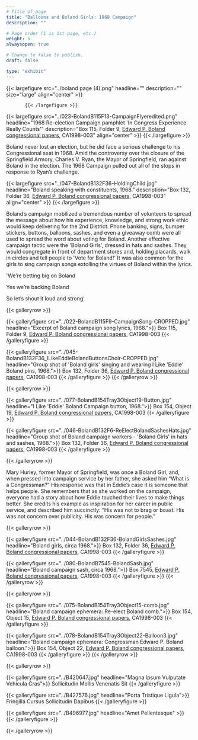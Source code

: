 ```yaml
---
# Title of page
title: "Balloons and Boland Girls: 1968 Campaign"
description: ""

# Page order (1 is 1st page, etc.)
weight: 5
alwaysopen: true

# Change to false to publish.
draft: false

type: "exhibit"
---
```

{{< largefigure src="../boland page (4).png"
           headline="" 
           description="" size="large" align="center" >}}
		   
		   {{< /largefigure >}}


{{< largefigure src="../023-BolandB115F13-CampaignFlyeredited.png"
           headline="1968 Re-election Campaign pamphlet 'In Congress Experience Really Counts'" 
           description="Box 115, Folder 9, [Edward P. Boland congressional papers,](https://bc-primo.hosted.exlibrisgroup.com/permalink/f/l6ucgu/ALMA-BC21517689060001021) CA1998-003" 
           align="center" >}}
		   {{< /largefigure >}}
		   
Boland never lost an election, but he did face a serious challenge to his Congressional seat in 1968. Amid the controversy over the closure of the Springfield Armory, Charles V. Ryan, the Mayor of Springfield, ran against  Boland in the election. The 1968 Campaign pulled out all of the stops in response to Ryan’s challenge.

{{< largefigure src="../047-BolandB132F36-HoldingChild.jpg"
           headline="Boland speaking with constituents, 1968." 
           description="Box 132, Folder 36, [Edward P. Boland congressional papers,](https://bc-primo.hosted.exlibrisgroup.com/permalink/f/l6ucgu/ALMA-BC21517689060001021) CA1998-003" 
           align="center" >}}
		   {{< /largefigure >}}

Boland’s campaign mobilized a tremendous number of volunteers to spread the message about how his experience, knowledge, and strong work ethic would keep delivering for the 2nd District. Phone banking, signs, bumper stickers, buttons, balloons, sashes, and even a giveaway comb were all used to spread the word about voting for Boland. Another effective campaign tactic were the 'Boland Girls', dressed in hats and sashes. They would congregate in front of department stores and, holding placards, walk in circles and tell people to 'Vote for Boland!' It was also common for the girls to sing campaign songs extolling the virtues of Boland within the lyrics. 
	
	
'We’re betting big on Boland

Yes we’re backing Boland

So let’s shout it loud and strong'
	
{{< galleryrow >}}

{{< galleryfigure src="../022-BolandB115F9-CampaignSong-CROPPED.jpg"
           headline="Excerpt of Boland campaign song lyrics, 1968.">}} Box 115, Folder 9,  [Edward P. Boland congressional papers,](https://bc-primo.hosted.exlibrisgroup.com/permalink/f/l6ucgu/ALMA-BC21517689060001021) CA1998-003
{{< /galleryfigure >}}




{{< galleryfigure src="../045-BolandB132F36_ILikeEddieBolandButtonsChoir-CROPPED.jpg"
           headline="Group shot of 'Boland girls' singing and wearing I Like 'Eddie' Boland pins, 1968.">}} Box 132, Folder 36,  [Edward P. Boland congressional papers,](https://bc-primo.hosted.exlibrisgroup.com/permalink/f/l6ucgu/ALMA-BC21517689060001021) CA1998-003
{{< /galleryfigure >}}
{{< /galleryrow >}}


{{< galleryrow >}}


{{< galleryfigure src="../077-BolandB154Tray3Object19-Button.jpg"
           headline="I Like 'Eddie' Boland Campaign button, 1968.">}} Box 154, Object 19,  [Edward P. Boland congressional papers,](https://bc-primo.hosted.exlibrisgroup.com/permalink/f/l6ucgu/ALMA-BC21517689060001021) CA1998-003
{{< /galleryfigure >}}


{{< galleryfigure src="../046-BolandB132F6-ReElectBolandSashesHats.jpg"
           headline="Group shot of Boland campaign workers - 'Boland Girls' in hats and sashes, 1968.">}} Box 132, Folder 36,  [Edward P. Boland congressional papers,](https://bc-primo.hosted.exlibrisgroup.com/permalink/f/l6ucgu/ALMA-BC21517689060001021) CA1998-003
{{< /galleryfigure >}}

{{< /galleryrow >}}


Mary Hurley, former Mayor of Springfield, was once a Boland Girl, and, when pressed into campaign service by her father, she asked him “What is a Congressman?” His response was that in Eddie’s case it is someone that helps people. She remembers that as she worked on the campaign, everyone had a story about how Eddie touched their lives to make things better. She credits his example as inspiration for her career in public service, and described him succinctly: “His was not to brag or boast. His was not concern over publicity. His was concern for people.”

{{< galleryrow >}}


{{< galleryfigure src="../044-BolandB132F36-BolandGirlsSashes.jpg"
           headline="Boland girls, circa 1968.">}} Box 132, Folder 36,  [Edward P. Boland congressional papers,](https://bc-primo.hosted.exlibrisgroup.com/permalink/f/l6ucgu/ALMA-BC21517689060001021) CA1998-003
{{< /galleryfigure >}}

{{< galleryfigure src="../080-BolandB7545-BolandSash.jpg"
           headline="Boland campaign sash, circa 1968.">}} Box 7545, [Edward P. Boland congressional papers,](https://bc-primo.hosted.exlibrisgroup.com/permalink/f/l6ucgu/ALMA-BC21517689060001021) CA1998-003
{{< /galleryfigure >}}
{{< /galleryrow >}}

{{< galleryrow >}}


{{< galleryfigure src="../075-BolandB154Tray3Object15-comb.jpg"
           headline="Boland campaign ephemera: Re-elect Boland comb.">}} Box 154, Object 15,  [Edward P. Boland congressional papers,](https://bc-primo.hosted.exlibrisgroup.com/permalink/f/l6ucgu/ALMA-BC21517689060001021) CA1998-003
{{< /galleryfigure >}}

{{< galleryfigure src="../078-BolandB154Tray3Object22-Balloon3.jpg"
           headline="Boland campaign ephemera: Congressman Edward P. Boland balloon.">}} Box 154, Object 22, [Edward P. Boland congressional papers,](https://bc-primo.hosted.exlibrisgroup.com/permalink/f/l6ucgu/ALMA-BC21517689060001021) CA1998-003
{{< /galleryfigure >}}
{{< /galleryrow >}}

{{< galleryrow >}}

{{< galleryfigure src="../B420647.jpg"
           headline="Magna Ipsum Vulputate Vehicula Cras">}} Sollicitudin Mollis Venenatis Sit
{{< /galleryfigure >}}

{{< galleryfigure src="../B427576.jpg"
           headline="Porta Tristique Ligula">}} Fringilla Cursus Sollicitudin Dapibus
{{< /galleryfigure >}}

{{< galleryfigure src="../B496977.jpg"
           headline="Amet Pellentesque" >}}
{{< /galleryfigure >}}

{{< /galleryrow >}}